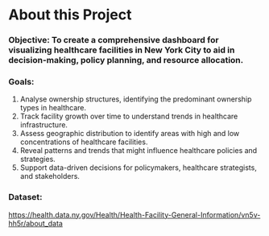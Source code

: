 # About this Project
### Objective: To create a comprehensive dashboard for visualizing healthcare facilities in New York City to aid in decision-making, policy planning, and resource allocation.

### Goals:
1. Analyse ownership structures, identifying the predominant ownership types in healthcare.
2. Track facility growth over time to understand trends in healthcare infrastructure.
3. Assess geographic distribution to identify areas with high and low concentrations of healthcare facilities.
4. Reveal patterns and trends that might influence healthcare policies and strategies.
5. Support data-driven decisions for policymakers, healthcare strategists, and stakeholders.

### Dataset:
https://health.data.ny.gov/Health/Health-Facility-General-Information/vn5v-hh5r/about_data
